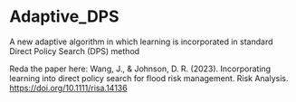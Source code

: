 # Adaptive_DPS
A new adaptive algorithm in which learning is incorporated in standard Direct Policy Search (DPS) method

Reda the paper here:
Wang, J., & Johnson, D. R. (2023). Incorporating learning into direct policy search for flood risk management. Risk Analysis. https://doi.org/10.1111/risa.14136

